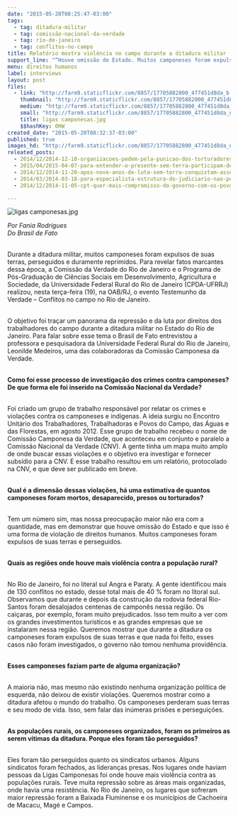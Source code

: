 ```yaml
---
date: "2015-05-20T08:25:47-03:00"
tags:
  - tag: ditadura-militar
  - tag: comissão-nacional-da-verdade
  - tag: rio-de-janeiro
  - tag: conflitos-no-campo
title: Relatório mostra violência no campo durante a ditadura militar
support_line: "“Houve omissão do Estado. Muitos camponeses foram expulsos de suas terras e perseguidos”, apontou a professora Leonilde Medeiros, uma das colaboradoras da Comissão Camponesa da Verdade."
menu: direitos humanos
label: interviews
layout: post
files:
  - link: "http://farm9.staticflickr.com/8857/17705882800_477451d8da_b.jpg"
    thumbnail: "http://farm9.staticflickr.com/8857/17705882800_477451d8da_t.jpg"
    medium: "http://farm9.staticflickr.com/8857/17705882800_477451d8da_z.jpg"
    small: "http://farm9.staticflickr.com/8857/17705882800_477451d8da_n.jpg"
    title: ligas camponesas.jpg
    $$hashKey: 0HW
created_date: "2015-05-20T08:32:37-03:00"
published: true
images_hd: "http://farm9.staticflickr.com/8857/17705882800_477451d8da_n.jpg"
releated_posts:
  - 2014/12/2014-12-10-organizacoes-pedem-pela-punicao-dos-torturadores-da-ditadura-militar.md
  - 2015/04/2015-04-07-para-entender-o-presente-sem-terra-participam-de-ciclo-de-debate-sobre-a-ditadura-militar.md
  - 2014/12/2014-11-20-apos-nove-anos-de-luta-sem-terra-conquistam-assentamento-irma-dorothy.md
  - 2014/03/2014-03-18-para-especialista-estrutura-do-judiciario-nao-permite-solucionar-conflitos-agrarios.md
  - 2014/12/2014-11-05-cpt-quer-mais-compromisso-do-governo-com-os-povos-que-lutam-pela-terra.md

---
```

<p><img alt="ligas camponesas.jpg" src="http://farm9.staticflickr.com/8857/17705882800_477451d8da_b.jpg" /></p>

<p><em>Por Fania Rodrigues<br />
Do Brasil de Fato</em></p>

<p><br />
Durante a ditadura militar, muitos camponeses foram expulsos de suas terras, perseguidos e duramente reprimidos. Para revelar fatos marcantes dessa &eacute;poca, a Comiss&atilde;o da Verdade do Rio de Janeiro e o Programa de P&oacute;s-Gradua&ccedil;&atilde;o de Ci&ecirc;ncias Sociais em Desenvolvimento, Agricultura e Sociedade, da Universidade Federal Rural do Rio de Janeiro (CPDA-UFRRJ) realizou, nesta ter&ccedil;a-feira (19), na OAB/RJ, o evento Testemunho da Verdade &ndash; Conflitos no campo no Rio de Janeiro.</p>

<p><br />
O objetivo foi tra&ccedil;ar um panorama da repress&atilde;o e da luta por direitos dos trabalhadores do campo durante a ditadura militar no Estado do Rio de Janeiro. Para falar sobre esse tema o Brasil de Fato entrevistou a professora e pesquisadora da Universidade Federal Rural do Rio de Janeiro, Leonilde Medeiros, uma das colaboradoras da Comiss&atilde;o Camponesa da Verdade.</p>

<p><br />
<strong>Como foi esse processo de investiga&ccedil;&atilde;o dos crimes contra camponeses? De que forma ele foi inserido na Comiss&atilde;o Nacional da Verdade?</strong></p>

<p><br />
Foi criado um grupo de trabalho respons&aacute;vel por relatar os crimes e viola&ccedil;&otilde;es contra os camponeses e ind&iacute;genas. A ideia surgiu no Encontro Unit&aacute;rio dos Trabalhadores, Trabalhadoras e Povos do Campo, das &Aacute;guas e das Florestas, em agosto 2012. Esse grupo de trabalho recebeu o nome de Comiss&atilde;o Camponesa da Verdade, que aconteceu em conjunto e paralelo a Comiss&atilde;o Nacional da Verdade (CNV). A gente tinha um mapa muito amplo de onde buscar essas viola&ccedil;&otilde;es e o objetivo era investigar e fornecer subs&iacute;dio para a CNV. E esse trabalho resultou em um relat&oacute;rio, protocolado na CNV, e que deve ser publicado em breve.</p>

<p><br />
<strong>Qual &eacute; a dimens&atilde;o dessas viola&ccedil;&otilde;es, h&aacute; uma estimativa de quantos camponeses foram mortos, desaparecido, presos ou torturados?</strong></p>

<p><br />
Tem um n&uacute;mero sim, mas nossa preocupa&ccedil;&atilde;o maior n&atilde;o era com a quantidade, mas em demonstrar que houve omiss&atilde;o do Estado e que isso &eacute; uma forma de viola&ccedil;&atilde;o de direitos humanos. Muitos camponeses foram expulsos de suas terras e perseguidos.</p>

<p><br />
<strong>Quais as regi&otilde;es onde houve mais viol&ecirc;ncia contra a popula&ccedil;&atilde;o rural?</strong></p>

<p><br />
No Rio de Janeiro, foi no literal sul Angra e Paraty. A gente identificou mais de 130 conflitos no estado, desse total mais de 40 % foram no litoral sul. Observamos que durante e depois da constru&ccedil;&atilde;o da rodovia federal Rio-Santos foram desalojados centenas de campon&ecirc;s nessa regi&atilde;o. Os cai&ccedil;aras, por exemplo, foram muito prejudicados. Isso tem muito a ver com os grandes investimentos tur&iacute;sticos e as grandes empresas que se instalaram nessa regi&atilde;o. Queremos mostrar que durante a ditadura os camponeses foram expulsos de suas terras e que nada foi feito, esses casos n&atilde;o foram investigados, o governo n&atilde;o tomou nenhuma provid&ecirc;ncia.</p>

<p><br />
<strong>Esses camponeses faziam parte de alguma organiza&ccedil;&atilde;o?</strong></p>

<p><br />
A maioria n&atilde;o, mas mesmo n&atilde;o existindo nenhuma organiza&ccedil;&atilde;o pol&iacute;tica de esquerda, n&atilde;o deixou de existir viola&ccedil;&otilde;es. Queremos mostrar como a ditadura afetou o mundo do trabalho. Os camponeses perderam suas terras e seu modo de vida. Isso, sem falar das in&uacute;meras pris&otilde;es e persegui&ccedil;&otilde;es.</p>

<p><br />
<strong>As popula&ccedil;&otilde;es rurais, os camponeses organizados, foram os primeiros as serem vitimas da ditadura. Porque eles foram t&atilde;o perseguidos?</strong></p>

<p><br />
Eles foram t&atilde;o perseguidos quanto os sindicatos urbanos. Alguns sindicatos foram fechados, as lideran&ccedil;as presas. Nos lugares onde haviam pessoas da Ligas Camponesas foi onde houve mais viol&ecirc;ncia contra as popula&ccedil;&otilde;es rurais. Teve muita repress&atilde;o sobre as &aacute;reas mais organizadas, onde havia uma resist&ecirc;ncia. No Rio de Janeiro, os lugares que sofreram maior repress&atilde;o foram a Baixada Fluminense e os munic&iacute;pios de Cachoeira de Macacu, Mag&eacute; e Campos.</p>

